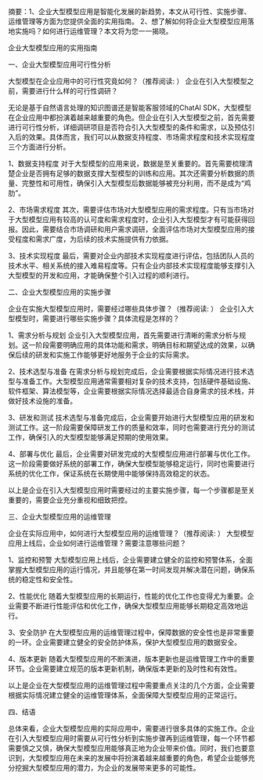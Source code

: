摘要：1、企业大型模型应用是智能化发展的新趋势，本文从可行性、实施步骤、运维管理等方面为您提供全面的实用指南。
2、想了解如何将企业大型模型应用落地实施吗？如何进行运维管理？本文将为您一一揭晓。

企业大型模型应用的实用指南

一、企业大型模型应用可行性分析

大型模型在企业应用中的可行性究竟如何？（推荐阅读: ）
企业在引入大型模型之前，需要进行什么样的可行性调研？

无论是基于自然语言处理的知识图谱还是智能客服领域的ChatAI SDK，大型模型在企业应用中都扮演着越来越重要的角色。但企业在引入大型模型之前，首先需要进行可行性分析，详细调研项目是否符合引入大型模型的条件和需求，以及预估引入后的效果。具体而言，我们可以从数据支持程度、市场需求程度和技术实现程度三个方面进行分析。

1、数据支持程度
对于大型模型的应用来说，数据是至关重要的。首先需要梳理清楚企业是否拥有足够的数据支撑大型模型的训练和应用。其次还需要分析数据的质量、完整性和可用性，确保引入大型模型后数据能够被充分利用，而不是成为“鸡肋”。

2、市场需求程度
其次，需要评估市场对大型模型应用的需求程度。只有当市场对于大型模型应用有较高的认可度和需求程度时，企业引入大型模型才有可能获得回报。因此，需要结合市场调研和用户需求调研，全面评估市场对大型模型应用的接受程度和需求广度，为后续的技术实施提供有力依据。

3、技术实现程度
最后，需要对企业内部技术实现程度进行评估，包括团队人员的技术水平、相关系统的接入难易程度等。只有企业内部技术实现程度能够支撑引入大型模型的开发和应用，才能确保整个引入过程的顺利进行。

二、企业大型模型应用的实施步骤

企业在实施大型模型应用时，需要经过哪些具体步骤？（推荐阅读: ）
企业引入大型模型时，需要进行哪些实施步骤？具体流程是怎样的？

1、需求分析与规划
企业引入大型模型应用，首先需要进行清晰的需求分析与规划。这一阶段需要明确应用的具体功能和需求，明确目标和期望达成的效果，以确保后续的研发和实施工作能够更好地服务于企业的实际需求。

2、技术选型与准备
在需求分析与规划完成后，企业需要根据实际情况进行技术选型与准备工作。大型模型应用通常需要相对复杂的技术支持，包括硬件基础设施、软件框架、算法模型等，企业需要根据实际情况选择最适合自身需求的技术栈，并做好技术设施的准备。

3、研发和测试
技术选型与准备完成后，企业需要开始进行大型模型应用的研发和测试工作。这一阶段需要保障研发工作的质量和效率，同时也需要进行充分的测试工作，确保引入的大型模型能够满足预期的使用效果。

4、部署与优化
最后，企业需要对研发完成的大型模型应用进行部署与优化工作。这一阶段需要做好系统的部署工作，确保大型模型能够稳定运行，同时也需要进行系统的优化工作，保证系统在长期使用中能够保持高效稳定的状态。

以上是企业在引入大型模型应用时需要经过的主要实施步骤，每一个步骤都是至关重要的，需要企业充分重视和细致把控。

三、企业大型模型应用的运维管理

企业在实际应用中，如何进行大型模型应用的运维管理？（推荐阅读: ）
大型模型应用上线后，企业如何进行运维管理？需要注意哪些问题？

1、监控和预警
大型模型应用上线后，企业需要建立健全的监控和预警体系，全面掌握大型模型应用的运行情况，并且能够在第一时间发现并解决潜在问题，确保系统的稳定性和安全性。

2、性能优化
随着大型模型应用的长期运行，性能的优化工作也变得尤为重要。企业需要不断进行性能评估和优化工作，确保大型模型应用能够长期稳定高效地运行。

3、安全防护
在大型模型应用的运维管理过程中，保障数据的安全性也是非常重要的一环。企业需要建立健全的安全防护体系，保护大型模型应用的数据安全。

4、版本更新
随着大型模型应用的不断演进，版本更新也是运维管理工作中的重要环节。企业需要建立规范的版本更新机制，确保版本更新的及时性和有效性。

以上是企业在大型模型应用的运维管理过程中需要重点关注的几个方面，企业需要根据实际情况建立健全的运维管理体系，全面保障大型模型应用的正常运行。

四、结语

总体来看，企业大型模型应用的实际应用中，需要进行很多具体的实施工作。企业在引入大型模型应用时需要从可行性分析到实施步骤再到运维管理，每一个环节都需要慎之又慎，确保大型模型应用能够真正地为企业带来价值。同时，我们也要意识到，大型模型应用在未来的发展中将扮演着越来越重要的角色，希望企业能够充分挖掘大型模型应用的潜力，为企业的发展带来更多的可能性。
